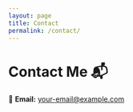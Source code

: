 ```yaml
---
layout: page
title: Contact
permalink: /contact/
---
```

# Contact Me 📬

📧 **Email:** [your-email@example.com](mailto:your-email@example.com)

